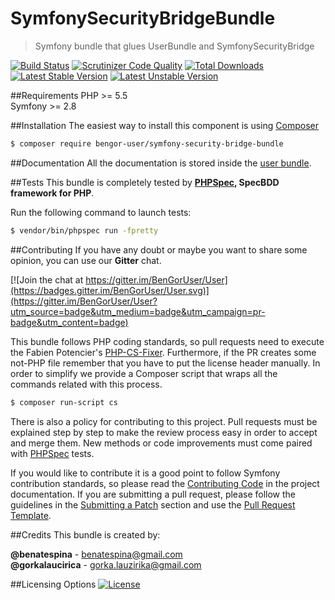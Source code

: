 # SymfonySecurityBridgeBundle
> Symfony bundle that glues UserBundle and SymfonySecurityBridge

[![Build Status](https://travis-ci.org/BenGorUser/SymfonySecurityBridgeBundle.svg?branch=master)](https://travis-ci.org/BenGorUser/SymfonySecurityBridgeBundle)
[![Scrutinizer Code Quality](https://scrutinizer-ci.com/g/BenGorUser/SymfonySecurityBridgeBundle/badges/quality-score.png?b=master)](https://scrutinizer-ci.com/g/BenGorUser/SymfonySecurityBridgeBundle/?branch=master)
[![Total Downloads](https://poser.pugx.org/bengor-user/symfony-security-bridge-bundle/downloads)](https://packagist.org/packages/bengor-user/symfony-security-bridge-bundle/)
[![Latest Stable Version](https://poser.pugx.org/bengor-user/symfony-security-bridge-bundle/v/stable.svg)](https://packagist.org/packages/bengor-user/symfony-security-bridge-bundle/)
[![Latest Unstable Version](https://poser.pugx.org/bengor-user/symfony-security-bridge-bundle/v/unstable.svg)](https://packagist.org/packages/bengor-user/symfony-security-bridge-bundle/)

##Requirements
PHP >= 5.5</br>
Symfony >= 2.8 

##Installation
The easiest way to install this component is using [Composer][6]
```bash
$ composer require bengor-user/symfony-security-bridge-bundle
```

##Documentation
All the documentation is stored inside the [user bundle](https://github.com/BenGorUser/UserBundle/blob/master/docs/index.md).

##Tests
This bundle is completely tested by **[PHPSpec][1], SpecBDD framework for PHP**.

Run the following command to launch tests:
```bash
$ vendor/bin/phpspec run -fpretty
```

##Contributing
If you have any doubt or maybe you want to share some opinion, you can use our **Gitter** chat.

[![Join the chat at https://gitter.im/BenGorUser/User](https://badges.gitter.im/BenGorUser/User.svg)](https://gitter.im/BenGorUser/User?utm_source=badge&utm_medium=badge&utm_campaign=pr-badge&utm_content=badge)

This bundle follows PHP coding standards, so pull requests need to execute the Fabien Potencier's [PHP-CS-Fixer][5].
Furthermore, if the PR creates some not-PHP file remember that you have to put the license header manually. In order
to simplify we provide a Composer script that wraps all the commands related with this process.
```bash
$ composer run-script cs
```

There is also a policy for contributing to this project. Pull requests must be explained step by step to make the
review process easy in order to accept and merge them. New methods or code improvements must come paired with
[PHPSpec][1] tests.

If you would like to contribute it is a good point to follow Symfony contribution standards, so please read the
[Contributing Code][2] in the project documentation. If you are submitting a pull request, please follow the guidelines
in the [Submitting a Patch][3] section and use the [Pull Request Template][4].

##Credits
This bundle is created by:
>
**@benatespina** - [benatespina@gmail.com](mailto:benatespina@gmail.com)<br>
**@gorkalaucirica** - [gorka.lauzirika@gmail.com](mailto:gorka.lauzirika@gmail.com)

##Licensing Options
[![License](https://poser.pugx.org/bengor-user/symfony-security-bridge-bundle/license.svg)](https://github.com/BenGorUser/SymfonySecurityBridgeBundle/blob/master/LICENSE)

[1]: http://www.phpspec.net/
[2]: http://symfony.com/doc/current/contributing/code/index.html
[3]: http://symfony.com/doc/current/contributing/code/patches.html#check-list
[4]: http://symfony.com/doc/current/contributing/code/patches.html#make-a-pull-request
[5]: http://cs.sensiolabs.org/
[6]: http://getcomposer.org

